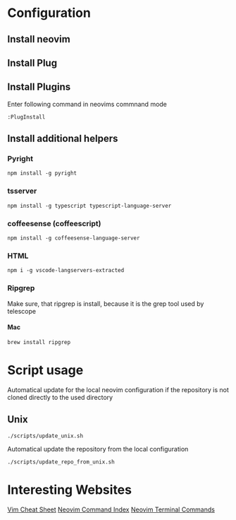 # Configuration
## Install neovim
## Install Plug
## Install Plugins
Enter following command in neovims commnand mode
```
:PlugInstall
```
## Install additional helpers
### Pyright
```
npm install -g pyright
```
### tsserver
```
npm install -g typescript typescript-language-server
```
### coffeesense (coffeescript)
```
npm install -g coffeesense-language-server
```
### HTML
```
npm i -g vscode-langservers-extracted
```
### Ripgrep
Make sure, that ripgrep is install, because it is the grep tool used by telescope
#### Mac
```
brew install ripgrep
```
# Script usage
Automatical update for the local neovim configuration if the repository is not cloned directly to the used directory
## Unix
```
./scripts/update_unix.sh
```
Automatical update the repository from the local configuration
```
./scripts/update_repo_from_unix.sh
```
# Interesting Websites
[Vim Cheat Sheet](https://vim.rtorr.com/)
[Neovim Command Index](https://neovim.io/doc/user/vimindex.html)
[Neovim Terminal Commands](https://neovim.io/doc/user/nvim_terminal_emulator.html)
